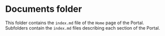 # Documents folder

This folder contains the `index.md` file of the `Home` page of the Portal. Subfolders contain the `index.md` files describing each section of the Portal.




